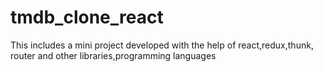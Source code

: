 # tmdb_clone_react
This includes a mini project developed with the help of react,redux,thunk, router and other libraries,programming languages
